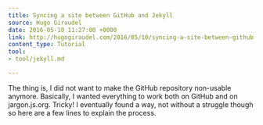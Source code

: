 ```yaml
---
title: Syncing a site between GitHub and Jekyll
source: Hugo Giraudel
date: 2016-05-10 11:27:00 +0000
link: http://hugogiraudel.com/2016/05/10/syncing-a-site-between-github-and-jekyll/
content_type: Tutorial
tool:
- tool/jekyll.md

---
```

The thing is, I did not want to make the GitHub repository non-usable anymore. Basically, I wanted everything to work both on GitHub and on jargon.js.org. Tricky! I eventually found a way, not without a struggle though so here are a few lines to explain the process.